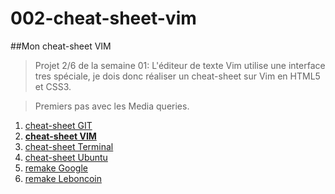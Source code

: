 # 002-cheat-sheet-vim
##Mon cheat-sheet VIM

>Projet 2/6 de la semaine 01: L'éditeur de texte Vim utilise une interface tres spéciale, je dois donc réaliser un cheat-sheet sur Vim en HTML5 et CSS3.

>Premiers pas avec les Media queries.

1. [cheat-sheet GIT](http://guillaumem59.github.io/001-cheat-sheet-git)
1. **[cheat-sheet VIM](http://guillaumem59.github.io/002-cheat-sheet-vim)**
1. [cheat-sheet Terminal](http://guillaumem59.github.io/003-cheat-sheet-console)
1. [cheat-sheet Ubuntu](http://guillaumem59.github.io/004-cheat-sheet-ubuntu)
1. [remake Google](http://guillaumem59.github.io/901-remake-google)
1. [remake Leboncoin](http://guillaumem59.github.io/902-remake-leboncoin)
